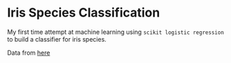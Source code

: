 # Iris Species Classification

My first time attempt at machine learning using `scikit logistic regression` to build a classifier for iris species.

Data from [here](https://www.kaggle.com/uciml/iris)